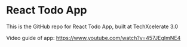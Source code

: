 # React Todo App

This is the GitHub repo for React Todo App, built at TechXcelerate 3.0 

Video guide of app: 
https://www.youtube.com/watch?v=457JEgImNE4